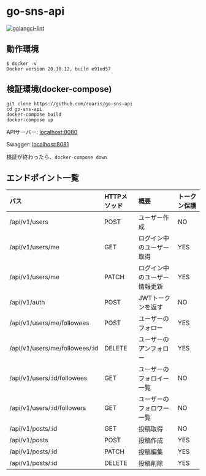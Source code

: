 # go-sns-api

[![golangci-lint](https://github.com/roaris/go-sns-api/actions/workflows/golangci-lint.yml/badge.svg)](https://github.com/roaris/go-sns-api/actions/workflows/golangci-lint.yml)

## 動作環境
```
$ docker -v
Docker version 20.10.12, build e91ed57
```

## 検証環境(docker-compose)
```
git clone https://github.com/roaris/go-sns-api
cd go-sns-api
docker-compose build
docker-compose up
```

APIサーバー: [localhost:8080](http://localhost:8080)

Swagger: [localhost:8081](http://localhost:8081)

検証が終わったら、`docker-compose down`

## エンドポイント一覧
| パス | HTTPメソッド | 概要 | トークン保護
| :-- | :-- | :-- | :--
| /api/v1/users | POST | ユーザー作成 | NO
| /api/v1/users/me | GET | ログイン中のユーザー取得 | YES
| /api/v1/users/me | PATCH | ログイン中のユーザー情報更新 | YES
| /api/v1/auth | POST | JWTトークンを返す | NO
| /api/v1/users/me/followees | POST | ユーザーのフォロー | YES
| /api/v1/users/me/followees/:id | DELETE | ユーザーのアンフォロー | YES
| /api/v1/users/:id/followees | GET | ユーザーのフォロイー一覧 | NO
| /api/v1/users/:id/followers | GET | ユーザーのフォロワー一覧 | NO
| /api/v1/posts/:id | GET | 投稿取得 | NO
| /api/v1/posts | POST | 投稿作成 | YES
| /api/v1/posts/:id | PATCH | 投稿編集 | YES
| /api/v1/posts/:id | DELETE | 投稿削除 | YES
